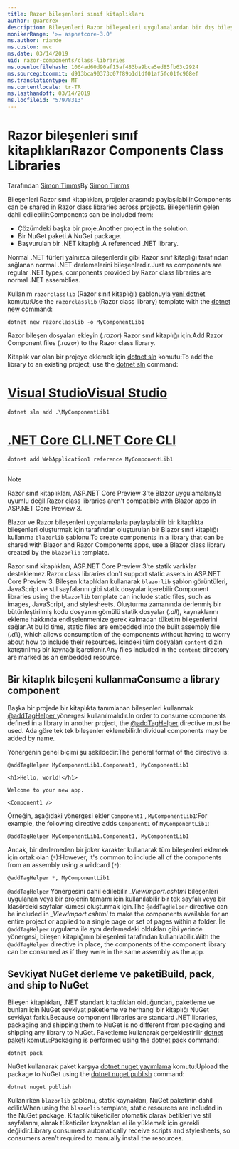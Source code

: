 ```yaml
---
title: Razor bileşenleri sınıf kitaplıkları
author: guardrex
description: Bileşenleri Razor bileşenleri uygulamalardan bir dış bileşen kitaplığı nasıl eklenebilir keşfedin.
monikerRange: '>= aspnetcore-3.0'
ms.author: riande
ms.custom: mvc
ms.date: 03/14/2019
uid: razor-components/class-libraries
ms.openlocfilehash: 1064ad60d90af15af483ba9bca5ed85fb63c2924
ms.sourcegitcommit: d913bca90373c07f89b1d1df01af5fc01fc908ef
ms.translationtype: MT
ms.contentlocale: tr-TR
ms.lasthandoff: 03/14/2019
ms.locfileid: "57978313"
---
```

# <a name="razor-components-class-libraries"></a><span data-ttu-id="a4c39-103">Razor bileşenleri sınıf kitaplıkları</span><span class="sxs-lookup"><span data-stu-id="a4c39-103">Razor Components Class Libraries</span></span>

<span data-ttu-id="a4c39-104">Tarafından [Simon Timms](https://github.com/stimms)</span><span class="sxs-lookup"><span data-stu-id="a4c39-104">By [Simon Timms](https://github.com/stimms)</span></span>

<span data-ttu-id="a4c39-105">Bileşenleri Razor sınıf kitaplıkları, projeler arasında paylaşılabilir.</span><span class="sxs-lookup"><span data-stu-id="a4c39-105">Components can be shared in Razor class libraries across projects.</span></span> <span data-ttu-id="a4c39-106">Bileşenlerin gelen dahil edilebilir:</span><span class="sxs-lookup"><span data-stu-id="a4c39-106">Components can be included from:</span></span>

* <span data-ttu-id="a4c39-107">Çözümdeki başka bir proje.</span><span class="sxs-lookup"><span data-stu-id="a4c39-107">Another project in the solution.</span></span>
* <span data-ttu-id="a4c39-108">Bir NuGet paketi.</span><span class="sxs-lookup"><span data-stu-id="a4c39-108">A NuGet package.</span></span>
* <span data-ttu-id="a4c39-109">Başvurulan bir .NET kitaplığı.</span><span class="sxs-lookup"><span data-stu-id="a4c39-109">A referenced .NET library.</span></span>

<span data-ttu-id="a4c39-110">Normal .NET türleri yalnızca bileşenlerdir gibi Razor sınıf kitaplığı tarafından sağlanan normal .NET derlemelerini bileşenlerdir.</span><span class="sxs-lookup"><span data-stu-id="a4c39-110">Just as components are regular .NET types, components provided by Razor class libraries are normal .NET assemblies.</span></span>

<span data-ttu-id="a4c39-111">Kullanım `razorclasslib` (Razor sınıf kitaplığı) şablonuyla [yeni dotnet](/dotnet/core/tools/dotnet-new) komutu:</span><span class="sxs-lookup"><span data-stu-id="a4c39-111">Use the `razorclasslib` (Razor class library) template with the [dotnet new](/dotnet/core/tools/dotnet-new) command:</span></span>

```console
dotnet new razorclasslib -o MyComponentLib1
```

<span data-ttu-id="a4c39-112">Razor bileşen dosyaları ekleyin (*.razor*) Razor sınıf kitaplığı için.</span><span class="sxs-lookup"><span data-stu-id="a4c39-112">Add Razor Component files (*.razor*) to the Razor class library.</span></span>

<span data-ttu-id="a4c39-113">Kitaplık var olan bir projeye eklemek için [dotnet sln](/dotnet/core/tools/dotnet-sln) komutu:</span><span class="sxs-lookup"><span data-stu-id="a4c39-113">To add the library to an existing project, use the [dotnet sln](/dotnet/core/tools/dotnet-sln) command:</span></span>

# <a name="visual-studiotabvisual-studio"></a>[<span data-ttu-id="a4c39-114">Visual Studio</span><span class="sxs-lookup"><span data-stu-id="a4c39-114">Visual Studio</span></span>](#tab/visual-studio)

```console
dotnet sln add .\MyComponentLib1
```

# <a name="net-core-clitabnetcore-cli"></a>[<span data-ttu-id="a4c39-115">.NET Core CLI</span><span class="sxs-lookup"><span data-stu-id="a4c39-115">.NET Core CLI</span></span>](#tab/netcore-cli)

```console
dotnet add WebApplication1 reference MyComponentLib1
```

---

> [!NOTE]
> <span data-ttu-id="a4c39-116">Razor sınıf kitaplıkları, ASP.NET Core Preview 3'te Blazor uygulamalarıyla uyumlu değil.</span><span class="sxs-lookup"><span data-stu-id="a4c39-116">Razor class libraries aren't compatible with Blazor apps in ASP.NET Core Preview 3.</span></span>
>
> <span data-ttu-id="a4c39-117">Blazor ve Razor bileşenleri uygulamalarla paylaşılabilir bir kitaplıkta bileşenleri oluşturmak için tarafından oluşturulan bir Blazor sınıf kitaplığı kullanma `blazorlib` şablonu.</span><span class="sxs-lookup"><span data-stu-id="a4c39-117">To create components in a library that can be shared with Blazor and Razor Components apps, use a Blazor class library created by the `blazorlib` template.</span></span>
>
> <span data-ttu-id="a4c39-118">Razor sınıf kitaplıkları, ASP.NET Core Preview 3'te statik varlıklar desteklemez.</span><span class="sxs-lookup"><span data-stu-id="a4c39-118">Razor class libraries don't support static assets in ASP.NET Core Preview 3.</span></span> <span data-ttu-id="a4c39-119">Bileşen kitaplıkları kullanarak `blazorlib` şablon görüntüleri, JavaScript ve stil sayfalarını gibi statik dosyalar içerebilir.</span><span class="sxs-lookup"><span data-stu-id="a4c39-119">Component libraries using the `blazorlib` template can include static files, such as images, JavaScript, and stylesheets.</span></span> <span data-ttu-id="a4c39-120">Oluşturma zamanında derlenmiş bir bütünleştirilmiş kodu dosyanın gömülü statik dosyalar (*.dll*), kaynaklarını ekleme hakkında endişelenmenize gerek kalmadan tüketim bileşenlerini sağlar.</span><span class="sxs-lookup"><span data-stu-id="a4c39-120">At build time, static files are embedded into the built assembly file (*.dll*), which allows consumption of the components without having to worry about how to include their resources.</span></span> <span data-ttu-id="a4c39-121">İçindeki tüm dosyaları `content` dizin katıştırılmış bir kaynağı işaretlenir.</span><span class="sxs-lookup"><span data-stu-id="a4c39-121">Any files included in the `content` directory are marked as an embedded resource.</span></span>

## <a name="consume-a-library-component"></a><span data-ttu-id="a4c39-122">Bir kitaplık bileşeni kullanma</span><span class="sxs-lookup"><span data-stu-id="a4c39-122">Consume a library component</span></span>

<span data-ttu-id="a4c39-123">Başka bir projede bir kitaplıkta tanımlanan bileşenleri kullanmak [ @addTagHelper ](xref:mvc/views/tag-helpers/intro#add-helper-label) yönergesi kullanılmalıdır.</span><span class="sxs-lookup"><span data-stu-id="a4c39-123">In order to consume components defined in a library in another project, the [@addTagHelper](xref:mvc/views/tag-helpers/intro#add-helper-label) directive must be used.</span></span> <span data-ttu-id="a4c39-124">Ada göre tek tek bileşenler eklenebilir.</span><span class="sxs-lookup"><span data-stu-id="a4c39-124">Individual components may be added by name.</span></span>

<span data-ttu-id="a4c39-125">Yönergenin genel biçimi şu şekildedir:</span><span class="sxs-lookup"><span data-stu-id="a4c39-125">The general format of the directive is:</span></span>

```cshtml
@addTagHelper MyComponentLib1.Component1, MyComponentLib1

<h1>Hello, world!</h1>

Welcome to your new app.

<Component1 />
```

<span data-ttu-id="a4c39-126">Örneğin, aşağıdaki yönergesi ekler `Component1` , `MyComponentLib1`:</span><span class="sxs-lookup"><span data-stu-id="a4c39-126">For example, the following directive adds `Component1` of `MyComponentLib1`:</span></span>

```cshtml
@addTagHelper MyComponentLib1.Component1, MyComponentLib1
```

<span data-ttu-id="a4c39-127">Ancak, bir derlemeden bir joker karakter kullanarak tüm bileşenleri eklemek için ortak olan (`*`):</span><span class="sxs-lookup"><span data-stu-id="a4c39-127">However, it's common to include all of the components from an assembly using a wildcard (`*`):</span></span>

```cshtml
@addTagHelper *, MyComponentLib1
```

<span data-ttu-id="a4c39-128">`@addTagHelper` Yönergesini dahil edilebilir *_ViewImport.cshtml* bileşenleri uygulanan veya bir projenin tamamı için kullanılabilir bir tek sayfalı veya bir klasördeki sayfalar kümesi oluşturmak için.</span><span class="sxs-lookup"><span data-stu-id="a4c39-128">The `@addTagHelper` directive can be included in *_ViewImport.cshtml* to make the components available for an entire project or applied to a single page or set of pages within a folder.</span></span> <span data-ttu-id="a4c39-129">İle `@addTagHelper` uygulama ile aynı derlemedeki oldukları gibi yerinde yönergesi, bileşen kitaplığının bileşenleri tarafından kullanılabilir.</span><span class="sxs-lookup"><span data-stu-id="a4c39-129">With the `@addTagHelper` directive in place, the components of the component library can be consumed as if they were in the same assembly as the app.</span></span>

## <a name="build-pack-and-ship-to-nuget"></a><span data-ttu-id="a4c39-130">Sevkiyat NuGet derleme ve paketi</span><span class="sxs-lookup"><span data-stu-id="a4c39-130">Build, pack, and ship to NuGet</span></span>

<span data-ttu-id="a4c39-131">Bileşen kitaplıkları, .NET standart kitaplıkları olduğundan, paketleme ve bunları için NuGet sevkiyat paketleme ve herhangi bir kitaplığı NuGet sevkiyat farklı.</span><span class="sxs-lookup"><span data-stu-id="a4c39-131">Because component libraries are standard .NET libraries, packaging and shipping them to NuGet is no different from packaging and shipping any library to NuGet.</span></span> <span data-ttu-id="a4c39-132">Paketleme kullanarak gerçekleştirilir [dotnet paketi](/dotnet/core/tools/dotnet-pack) komutu:</span><span class="sxs-lookup"><span data-stu-id="a4c39-132">Packaging is performed using the [dotnet pack](/dotnet/core/tools/dotnet-pack) command:</span></span>

```console
dotnet pack
```

<span data-ttu-id="a4c39-133">NuGet kullanarak paket karşıya [dotnet nuget yayımlama](/dotnet/core/tools/dotnet-nuget-push) komutu:</span><span class="sxs-lookup"><span data-stu-id="a4c39-133">Upload the package to NuGet using the [dotnet nuget publish](/dotnet/core/tools/dotnet-nuget-push) command:</span></span>

```console
dotnet nuget publish
```

<span data-ttu-id="a4c39-134">Kullanırken `blazorlib` şablonu, statik kaynakları, NuGet paketinin dahil edilir.</span><span class="sxs-lookup"><span data-stu-id="a4c39-134">When using the `blazorlib` template, static resources are included in the NuGet package.</span></span> <span data-ttu-id="a4c39-135">Kitaplık tüketiciler otomatik olarak betikleri ve stil sayfalarını, almak tüketiciler kaynakları el ile yüklemek için gerekli değildir.</span><span class="sxs-lookup"><span data-stu-id="a4c39-135">Library consumers automatically receive scripts and stylesheets, so consumers aren't required to manually install the resources.</span></span>
